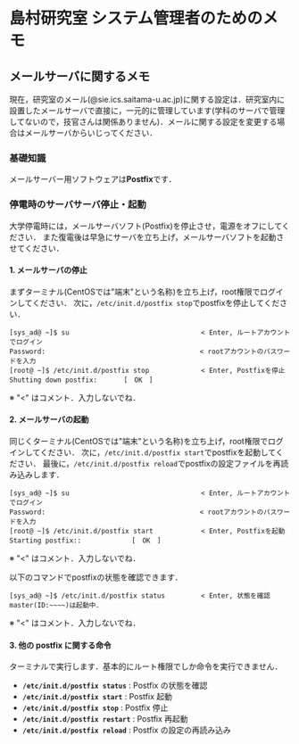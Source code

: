 # 島村研究室 システム管理者のためのメモ





## メールサーバに関するメモ

現在，研究室のメール(@sie.ics.saitama-u.ac.jp)に関する設定は．研究室内に設置したメールサーバで直接に，一元的に管理しています(学科のサーバで管理してないので，技官さんは関係ありません)．メールに関する設定を変更する場合はメールサーバからいじってください．

### 基礎知識

メールサーバー用ソフトウェアは**Postfix**です．

### 停電時のサーバサーバ停止・起動

大学停電時には，メールサーバソフト(Postfix)を停止させ，電源をオフにしてください．
また復電後は早急にサーバを立ち上げ，メールサーバソフトを起動させてください．

#### 1. メールサーバの停止

まずターミナル(CentOSでは"端末"という名称)を立ち上げ，root権限でログインしてください．
次に，`/etc/init.d/postfix stop`でpostfixを停止してください．

```
[sys_ad@ ~]$ su                                 < Enter, ルートアカウントでログイン
Password:　                                     < rootアカウントのパスワードを入力
[root@ ~]$ /etc/init.d/postfix stop             < Enter, Postfixを停止
Shutting down postfix:　　　　[　OK　]
```
※ "<" はコメント．入力しないでね．

#### 2. メールサーバの起動

同じくターミナル(CentOSでは"端末"という名称)を立ち上げ，root権限でログインしてください．
次に，`/etc/init.d/postfix start`でpostfixを起動してください．
最後に，`/etc/init.d/postfix reload`でpostfixの設定ファイルを再読み込みします．

```
[sys_ad@ ~]$ su                                 < Enter, ルートアカウントでログイン
Password:　                                     < rootアカウントのパスワードを入力
[root@ ~]$ /etc/init.d/postfix start            < Enter, Postfixを起動
Starting postfix::　　　      　[　OK　]
```
※ "<" はコメント．入力しないでね．

以下のコマンドでpostfixの状態を確認できます．

```
[sys_ad@ ~]$ /etc/init.d/postfix status         < Enter, 状態を確認
master(ID:~~~~)は起動中．
```
※ "<" はコメント．入力しないでね．


#### 3. 他の postfix に関する命令

ターミナルで実行します．基本的にルート権限でしか命令を実行できません．

- **`/etc/init.d/postfix status`** : Postfix の状態を確認
- **`/etc/init.d/postfix start`** : Postfix 起動
- **`/etc/init.d/postfix stop`** : Postfix 停止
- **`/etc/init.d/postfix restart`** : Postfix 再起動
- **`/etc/init.d/postfix reload`** : Postfix の設定の再読み込み


